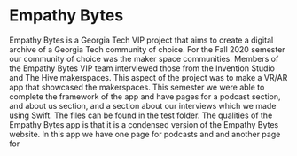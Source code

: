 # Empathy Bytes
Empathy Bytes is a Georgia Tech VIP project that aims to create a digital archive of a Georgia Tech community of choice. For the Fall 2020 semester our community of choice was the maker space communities. Members of the Empathy Bytes VIP team interviewed those from the Invention Studio and The Hive makerspaces. This aspect of the project was to make a VR/AR app that showcased the makerspaces. This semester we were able to complete the framework of the app and have pages for a podcast section, and about us section, and a section about our interviews which we made using Swift. The files can be found in the test folder. The qualities of the Empathy Bytes app is that it is a condensed version of the Empathy Bytes website. In this app we have one page for podcasts and and another page for 
